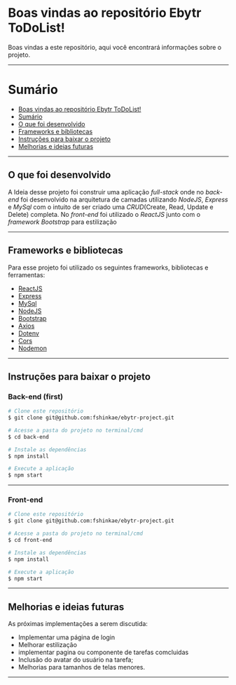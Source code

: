 # Boas vindas ao repositório Ebytr ToDoList!

Boas vindas a este repositório, aqui você encontrará informações sobre o projeto.

---


# Sumário

- [Boas vindas ao repositório Ebytr ToDoList!](#boas-vindas-ao-repositório-ebytr-to-do)
- [Sumário](#sumário)
- [O que foi desenvolvido](#o-que-foi-desenvolvido)
- [Frameworks e bibliotecas](#frameworks-e-bibliotecas)
- [Instruções para baixar o projeto](#instruções-para-baixar-o-projeto)
- [Melhorias e ideias futuras](#melhorias-e-ideias-futuras)

---


## O que foi desenvolvido

A Ideia desse projeto foi construir uma aplicação _full-stack_ onde no _back-end_ foi desenvolvido na arquitetura de camadas utilizando _NodeJS_, _Express_ e _MySql_ com o intuito de ser criado uma _CRUD_(Create, Read, Update e Delete) completa. No _front-end_ foi utilizado o _ReactJS_ junto com o _framework_ _Bootstrap_ para estilização 

---


## Frameworks e bibliotecas

Para esse projeto foi utilizado os seguintes frameworks, bibliotecas e ferramentas:

  - [ReactJS](https://pt-br.reactjs.org/)
  - [Express](https://expressjs.com/pt-br/")
  - [MySql](https://https://www.mysql.com//)
  - [NodeJS](https://nodejs.org/en/)
  - [Bootstrap](https://getbootstrap.com/)
  - [Axios](https://axios-http.com/docs/intro)
  - [Dotenv](https://www.npmjs.com/package/dotenv)
  - [Cors](https://www.npmjs.com/package/cors)
  - [Nodemon](https://www.npmjs.com/package/nodemon)

---


## Instruções para baixar o projeto

### Back-end (first)


```bash
# Clone este repositório
$ git clone git@github.com:fshinkae/ebytr-project.git

# Acesse a pasta do projeto no terminal/cmd
$ cd back-end

# Instale as dependências
$ npm install

# Execute a aplicação
$ npm start

```
---

### Front-end


```bash
# Clone este repositório
$ git clone git@github.com:fshinkae/ebytr-project.git

# Acesse a pasta do projeto no terminal/cmd
$ cd front-end

# Instale as dependências
$ npm install

# Execute a aplicação
$ npm start

```
---


## Melhorias e ideias futuras

As próximas implementações a serem discutida:

  - Implementar uma página de login
  - Melhorar estilização
  - implementar pagina ou componente de tarefas comcluidas
  - Inclusão do avatar do usuário na tarefa;
  - Melhorias para tamanhos de telas menores.

---
